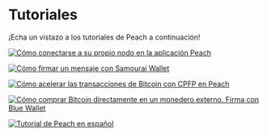 # Tutoriales

¡Echa un vistazo a los tutoriales de Peach a continuación!

[![Cómo conectarse a su propio nodo en la aplicación Peach](https://img.youtube.com/vi/xtvq2i3mIYg/0.jpg)](https://www.youtube.com/watch?v=xtvq2i3mIYg)

[![Cómo firmar un mensaje con Samourai Wallet](https://img.youtube.com/vi/xgewSfhLgtY/0.jpg)](https://www.youtube.com/watch?v=xgewSfhLgtY)

[![Cómo acelerar las transacciones de Bitcoin con CPFP en Peach](https://img.youtube.com/vi/24OtQkL0CxU/0.jpg)](https://www.youtube.com/watch?v/24OtQkL0CxU)

[![Cómo comprar Bitcoin directamente en un monedero externo. Firma con Blue Wallet](https://img.youtube.com/vi/d3STuVfFWfQ/0.jpg)](https://www.youtube.com/watch?v=d3STuVfFWfQ)

[![Tutorial de Peach en español](https://img.youtube.com/vi/sVwSzTVIe6s/0.jpg)](https://www.youtube.com/watch?v=sVwSzTVIe6s)
